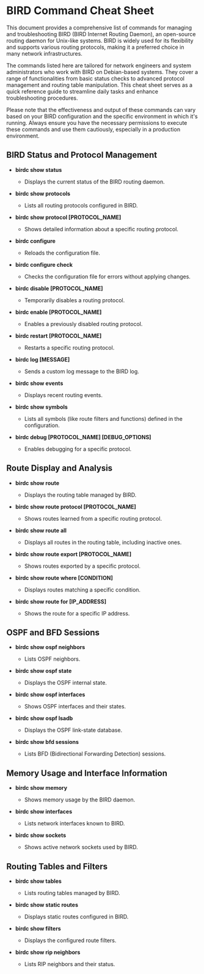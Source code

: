 # BIRD Command Cheat Sheet

This document provides a comprehensive list of commands for managing and troubleshooting BIRD (BIRD Internet Routing Daemon), an open-source routing daemon for Unix-like systems. BIRD is widely used for its flexibility and supports various routing protocols, making it a preferred choice in many network infrastructures.

The commands listed here are tailored for network engineers and system administrators who work with BIRD on Debian-based systems. They cover a range of functionalities from basic status checks to advanced protocol management and routing table manipulation. This cheat sheet serves as a quick reference guide to streamline daily tasks and enhance troubleshooting procedures.

Please note that the effectiveness and output of these commands can vary based on your BIRD configuration and the specific environment in which it's running. Always ensure you have the necessary permissions to execute these commands and use them cautiously, especially in a production environment.


## BIRD Status and Protocol Management

- **birdc show status**
  - Displays the current status of the BIRD routing daemon.

- **birdc show protocols**
  - Lists all routing protocols configured in BIRD.

- **birdc show protocol [PROTOCOL_NAME]**
  - Shows detailed information about a specific routing protocol.

- **birdc configure**
  - Reloads the configuration file.

- **birdc configure check**
  - Checks the configuration file for errors without applying changes.

- **birdc disable [PROTOCOL_NAME]**
  - Temporarily disables a routing protocol.

- **birdc enable [PROTOCOL_NAME]**
  - Enables a previously disabled routing protocol.

- **birdc restart [PROTOCOL_NAME]**
  - Restarts a specific routing protocol.

- **birdc log [MESSAGE]**
  - Sends a custom log message to the BIRD log.

- **birdc show events**
  - Displays recent routing events.

- **birdc show symbols**
  - Lists all symbols (like route filters and functions) defined in the configuration.

- **birdc debug [PROTOCOL_NAME] [DEBUG_OPTIONS]**
  - Enables debugging for a specific protocol.

## Route Display and Analysis

- **birdc show route**
  - Displays the routing table managed by BIRD.

- **birdc show route protocol [PROTOCOL_NAME]**
  - Shows routes learned from a specific routing protocol.

- **birdc show route all**
  - Displays all routes in the routing table, including inactive ones.

- **birdc show route export [PROTOCOL_NAME]**
  - Shows routes exported by a specific protocol.

- **birdc show route where [CONDITION]**
  - Displays routes matching a specific condition.

- **birdc show route for [IP_ADDRESS]**
  - Shows the route for a specific IP address.

## OSPF and BFD Sessions

- **birdc show ospf neighbors**
  - Lists OSPF neighbors.

- **birdc show ospf state**
  - Displays the OSPF internal state.

- **birdc show ospf interfaces**
  - Shows OSPF interfaces and their states.

- **birdc show ospf lsadb**
  - Displays the OSPF link-state database.

- **birdc show bfd sessions**
  - Lists BFD (Bidirectional Forwarding Detection) sessions.

## Memory Usage and Interface Information

- **birdc show memory**
  - Shows memory usage by the BIRD daemon.

- **birdc show interfaces**
  - Lists network interfaces known to BIRD.

- **birdc show sockets**
  - Shows active network sockets used by BIRD.

## Routing Tables and Filters

- **birdc show tables**
  - Lists routing tables managed by BIRD.

- **birdc show static routes**
  - Displays static routes configured in BIRD.

- **birdc show filters**
  - Displays the configured route filters.

- **birdc show rip neighbors**
  - Lists RIP neighbors and their status.
